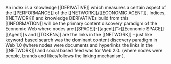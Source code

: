 An index is a knowledge [[DERIVATIVE]] which measures a certain aspect of the [[PERFORMANCE]] of the [[NETWORK]]/[[ECONOMIC AGENT]]. Indices, [[NETWORK]] and knowledge DERIVATIVEs build from this [[INFORMATION]] will be the primary content discovery paradigm of the Economic Web where nodes are [[SPACE]]-[[agent]]">[[Economic SPACE]] [[Agent]]s and [[TOKENs]] are the links in the [[NETWORK]] – just like keyword based search was the dominant content discovery paradigm in Web 1.0 (where nodes were documents and hyperlinks the links in the [[NETWORK]]) and social based feed was for Web 2.0. (where nodes were people, brands and likes/follows the linking mechanism).